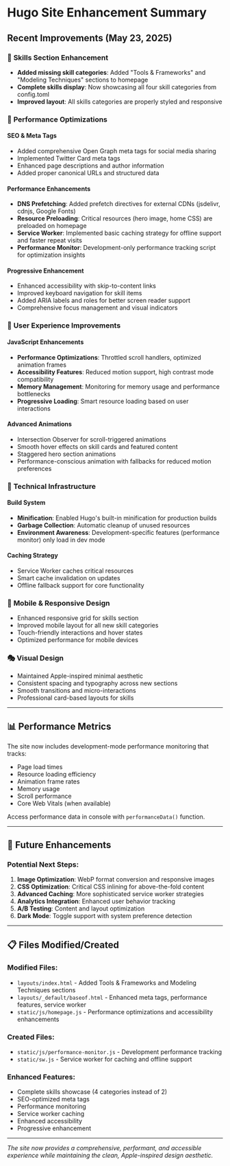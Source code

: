 # Hugo Site Enhancement Summary

## Recent Improvements (May 23, 2025)

### 🎯 **Skills Section Enhancement**
- **Added missing skill categories**: Added "Tools & Frameworks" and "Modeling Techniques" sections to homepage
- **Complete skills display**: Now showcasing all four skill categories from config.toml
- **Improved layout**: All skills categories are properly styled and responsive

### 🚀 **Performance Optimizations**

#### **SEO & Meta Tags**
- Added comprehensive Open Graph meta tags for social media sharing
- Implemented Twitter Card meta tags
- Enhanced page descriptions and author information
- Added proper canonical URLs and structured data

#### **Performance Enhancements**
- **DNS Prefetching**: Added prefetch directives for external CDNs (jsdelivr, cdnjs, Google Fonts)
- **Resource Preloading**: Critical resources (hero image, home CSS) are preloaded on homepage
- **Service Worker**: Implemented basic caching strategy for offline support and faster repeat visits
- **Performance Monitor**: Development-only performance tracking script for optimization insights

#### **Progressive Enhancement**
- Enhanced accessibility with skip-to-content links
- Improved keyboard navigation for skill items
- Added ARIA labels and roles for better screen reader support
- Comprehensive focus management and visual indicators

### 🎨 **User Experience Improvements**

#### **JavaScript Enhancements**
- **Performance Optimizations**: Throttled scroll handlers, optimized animation frames
- **Accessibility Features**: Reduced motion support, high contrast mode compatibility
- **Memory Management**: Monitoring for memory usage and performance bottlenecks
- **Progressive Loading**: Smart resource loading based on user interactions

#### **Advanced Animations**
- Intersection Observer for scroll-triggered animations
- Smooth hover effects on skill cards and featured content
- Staggered hero section animations
- Performance-conscious animation with fallbacks for reduced motion preferences

### 🔧 **Technical Infrastructure**

#### **Build System**
- **Minification**: Enabled Hugo's built-in minification for production builds
- **Garbage Collection**: Automatic cleanup of unused resources
- **Environment Awareness**: Development-specific features (performance monitor) only load in dev mode

#### **Caching Strategy**
- Service Worker caches critical resources
- Smart cache invalidation on updates
- Offline fallback support for core functionality

### 📱 **Mobile & Responsive Design**
- Enhanced responsive grid for skills section
- Improved mobile layout for all new skill categories
- Touch-friendly interactions and hover states
- Optimized performance for mobile devices

### 🎭 **Visual Design**
- Maintained Apple-inspired minimal aesthetic
- Consistent spacing and typography across new sections
- Smooth transitions and micro-interactions
- Professional card-based layouts for skills

---

## 📊 **Performance Metrics**

The site now includes development-mode performance monitoring that tracks:
- Page load times
- Resource loading efficiency
- Animation frame rates
- Memory usage
- Scroll performance
- Core Web Vitals (when available)

Access performance data in console with `performanceData()` function.

---

## 🔮 **Future Enhancements**

### Potential Next Steps:
1. **Image Optimization**: WebP format conversion and responsive images
2. **CSS Optimization**: Critical CSS inlining for above-the-fold content
3. **Advanced Caching**: More sophisticated service worker strategies
4. **Analytics Integration**: Enhanced user behavior tracking
5. **A/B Testing**: Content and layout optimization
6. **Dark Mode**: Toggle support with system preference detection

---

## 📋 **Files Modified/Created**

### **Modified Files:**
- `layouts/index.html` - Added Tools & Frameworks and Modeling Techniques sections
- `layouts/_default/baseof.html` - Enhanced meta tags, performance features, service worker
- `static/js/homepage.js` - Performance optimizations and accessibility enhancements

### **Created Files:**
- `static/js/performance-monitor.js` - Development performance tracking
- `static/sw.js` - Service worker for caching and offline support

### **Enhanced Features:**
- Complete skills showcase (4 categories instead of 2)
- SEO-optimized meta tags
- Performance monitoring
- Service worker caching
- Enhanced accessibility
- Progressive enhancement

---

*The site now provides a comprehensive, performant, and accessible experience while maintaining the clean, Apple-inspired design aesthetic.*

